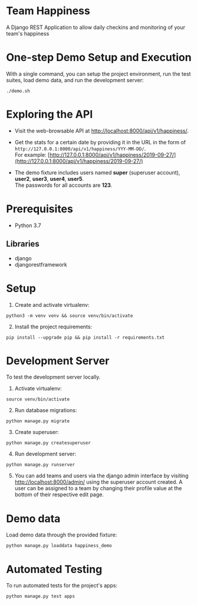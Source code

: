# Team Happiness

A Django REST Application to allow daily checkins and monitoring of your team's happiness

# One-step Demo Setup and Execution
With a single command, you can setup the project environment, run the test suites, load demo data, and run the development server:
```
./demo.sh
```

# Exploring the API
- Visit the web-browsable API at [http://localhost:8000/api/v1/happiness/](http://localhost:8000/api/v1/happiness/).

- Get the stats for a certain date by providing it in the URL in the form of `http://127.0.0.1:8000/api/v1/happiness/YYY-MM-DD/`.
  <br/> For example: [http://127.0.0.1:8000/api/v1/happiness/2019-09-27/](http://127.0.0.1:8000/api/v1/happiness/2019-09-27/)

- The demo fixture includes users named **super** (superuser account), **user2**, **user3**, **user4**, **user5**.
  <br/> The passwords for all accounts are **123**.

# Prerequisites

- Python 3.7

## Libraries
- django
- djangorestframework

# Setup
1. Create and activate virtualenv:
```
python3 -m venv venv && source venv/bin/activate
```
2. Install the project requirements:
```
pip install --upgrade pip && pip install -r requirements.txt
```

# Development Server
To test the development server locally.
1. Activate virtualenv:
```
source venv/bin/activate
```
2. Run database migrations:
```
python manage.py migrate
```
3. Create superuser:
```
python manage.py createsuperuser
```
4. Run development server:
```
python manage.py runserver
```
5. You can add teams and users via the django admin interface by visiting [http://localhost:8000/admin/](http://localhost:8000/admin/) using the superuser account created. A user can be assigned to a team by changing their profile value at the bottom of their respective edit page.

# Demo data
Load demo data through the provided fixture:
```
python manage.py loaddata happiness_demo
```

# Automated Testing
To run automated tests for the project's apps:
```
python manage.py test apps
```
